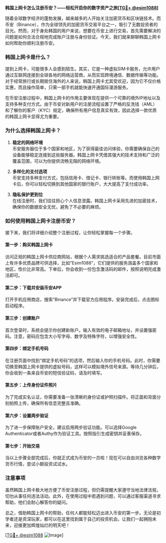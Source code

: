 **韩国上网卡怎么注册币安？——轻松开启你的数字资产之旅[[TG💪+ @esim1088](https://t.me/s/esim1088)]**

随着全球数字经济的蓬勃发展，越来越多的人开始关注加密货币和区块链技术。而币安（Binance），作为全球领先的加密货币交易平台之一，吸引了无数投资者的目光。然而，对于身处韩国的用户来说，想要在币安上进行交易，首先需要解决的问题是如何合法合规地完成账户注册与身份验证。今天，我们就来聊聊韩国上网卡如何帮助你顺利注册币安。

### 韩国上网卡是什么？

提到上网卡，可能很多人会感到陌生。其实，它是一种虚拟SIM卡服务，允许用户通过互联网连接到全球各地的网络运营商，从而实现跨境通信、数据传输等功能。对于经常旅行或长期居住海外的人来说，韩国上网卡尤其受欢迎，因为它不仅价格实惠，而且操作简单，只需一部手机就能快速开通国际漫游服务。

在币安注册过程中，韩国上网卡的作用主要体现在提供一个可靠的境外IP地址以及支持多种支付方式。由于币安对新用户的注册流程设置了严格的反洗钱（AML）和了解你的客户（KYC）规定，确保所有用户信息真实有效，因此选择一款优质的韩国上网卡显得尤为重要。

### 为什么选择韩国上网卡？

1. **稳定的网络环境**  
   币安服务器位于多个国家和地区，为了获得最佳访问体验，你需要确保自己的设备能够稳定连接到这些服务器。韩国上网卡凭借其强大的技术支持和广泛的覆盖范围，可以为你提供流畅无阻的网络环境。

2. **多样化的支付选项**  
   币安支持多种支付方式，包括信用卡、借记卡、银行转账等。而使用韩国上网卡后，你可以轻松切换到其他国家的银行账户，大大提高了支付成功率。

3. **隐私保护更到位**  
   在线注册时，我们往往担心个人信息泄露。韩国上网卡采用先进的加密技术，确保你的数据安全无忧，避免了不必要的麻烦。

### 如何使用韩国上网卡注册币安？

接下来，我们将详细介绍整个注册过程，让你轻松掌握每一个步骤。

#### 第一步：购买韩国上网卡
访问正规的韩国上网卡供应商网站，根据个人需求挑选适合的产品套餐。目前市面上有许多优质品牌可供选择，比如“Esim1088”，它们提供的服务涵盖多个国家和地区，性价比非常高。下单后，你会收到一份包含激活码的邮件，按照说明完成激活即可。

#### 第二步：下载并安装币安APP
打开手机应用商店，搜索“Binance”并下载官方应用程序。安装完成后，点击图标启动程序。

#### 第三步：创建账户
首次登录时，系统会提示你创建新账户。输入有效的电子邮箱地址，并设置强密码。注意，密码应包含大小写字母、数字及特殊字符，以增强安全性。

#### 第四步：绑定手机号码
在注册页面中找到“绑定手机号码”的选项，然后输入你的手机号码。此时，你需要切换至韩国上网卡提供的虚拟号码，这样可以模拟境外信号来源。等待几分钟后，你会收到一条来自币安的短信验证码，请及时填写。

#### 第五步：上传身份证件照片
为了完成实名认证，你需要准备一张清晰的身份证或护照扫描件。将正面和背面分别拍照上传，确保所有信息完整且准确。

#### 第六步：设置两步验证
为了进一步保障账户安全，建议启用两步验证功能。可以选择Google Authenticator或者Authy作为验证工具。按照指引生成密钥并妥善保存。

#### 第七步：开始交易
当以上步骤全部完成后，你就正式成为币安的一员啦！现在可以自由浏览各种数字货币行情，尝试小额投资试试水。

### 注意事项

虽然韩国上网卡极大地方便了币安注册过程，但仍需提醒大家遵守当地法律法规，切勿从事任何违法活动。此外，在使用过程中若遇到问题，可以通过客服渠道寻求帮助，他们会耐心解答你的疑问。

总之，借助韩国上网卡的帮助，任何人都能轻松迈出进入币安的第一步。无论是初学者还是资深玩家，都可以在这里找到属于自己的投资机会。让我们一起拥抱未来，迎接更加辉煌灿烂的明天吧！

[[TG💪+ @esim1088](https://t.me/s/esim1088) ![Image](https://i.postimg.cc/4NQfJmqS/Snipaste-2025-05-13-00-14-12.png)]